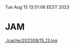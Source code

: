 Tue Aug 15 13:51:06 EEST 2023
# JAM
<a href='./cache/202308/15_13.log'>./cache/202308/15_13.log</a>
